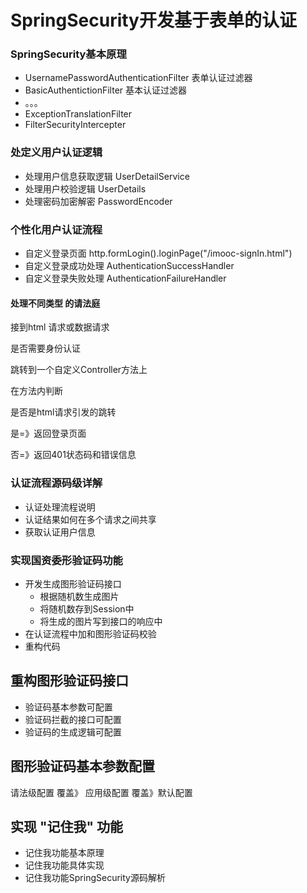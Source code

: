 # SpringSecurity开发基于表单的认证
### SpringSecurity基本原理

- UsernamePasswordAuthenticationFilter 表单认证过滤器
- BasicAuthentictionFilter  基本认证过滤器
- 。。。
- ExceptionTranslationFilter
- FilterSecurityIntercepter

### 处定义用户认证逻辑
- 处理用户信息获取逻辑 UserDetailService
- 处理用户校验逻辑  UserDetails
- 处理密码加密解密  PasswordEncoder

### 个性化用户认证流程
- 自定义登录页面      http.formLogin().loginPage("/imooc-signIn.html")
- 自定义登录成功处理   AuthenticationSuccessHandler
- 自定义登录失败处理   AuthenticationFailureHandler

#### 处理不同类型 的请法庭

接到html 请求或数据请求

是否需要身份认证

跳转到一个自定义Controller方法上

在方法内判断

是否是html请求引发的跳转

是=》返回登录页面

否=》返回401状态码和错误信息

### 认证流程源码级详解
- 认证处理流程说明
- 认证结果如何在多个请求之间共享
- 获取认证用户信息

### 实现国资委形验证码功能
- 开发生成图形验证码接口
    - 根据随机数生成图片
    - 将随机数存到Session中
    - 将生成的图片写到接口的响应中
- 在认证流程中加和图形验证码校验
- 重构代码

## 重构图形验证码接口
- 验证码基本参数可配置
- 验证码拦截的接口可配置
- 验证码的生成逻辑可配置

## 图形验证码基本参数配置 
请法级配置 
覆盖》
应用级配置 
覆盖》默认配置 

## 实现 "记住我" 功能
- 记住我功能基本原理
- 记住我功能具体实现
- 记住我功能SpringSecurity源码解析